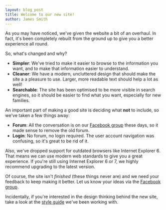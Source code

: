 ```yaml
---
layout: blog_post
title: Welcome to our new site!
author: James Smith
---
```


As you may have noticed, we've given the website a bit of an overhaul. In fact, it's
been completely rebuilt from the ground up to give you a better experience all round.

So, what's changed and why?

* **Simpler**: We've tried to make it easier to browse to the information you want,
  and to make that information easier to understand.
* **Cleaner**: We have a modern, uncluttered design that should make the site a
  a pleasure to use. Larger, more readable text should help a lot as well!
* **Searchable**: The site has been optimised to be more visible in search engines,
  so it should be easier to find what you want, especially for new families.
  
An important part of making a good site is deciding what **not** to include, so 
we've taken a few things away:

* **Forum**: All the conversation is on our [Facebook group](http://facebook.com/groups/cdcssguk)
  these days, so it made sense to remove the old forum.
* **Login**: No forum, no login required. The user account navigation was confusing, so
  it's great to be rid of it.

Also, we've dropped support for outdated browsers like Internet Explorer 6.
That means we can use modern web standards to give you a great experience. If you're
still using Internet Explorer 6 or 7, we highly recommend upgrading to the latest 
version.

Of course, the site isn't *finished* (these things never are) and we need your feedback
to keep making it better. Let us know your ideas via the [Facebook group](http://facebook.com/groups/cdcssguk).

Incidentally, if you're interested in the design thinking behind the new site, take a look at the 
[style guide](http://github.com/cdcssg/cdcssg.github.io/wiki/StyleGuide) we've been
working with.